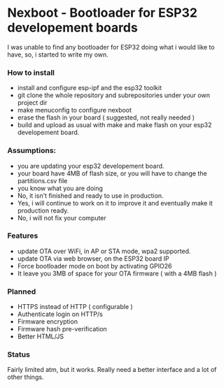 # Nexboot - Bootloader for ESP32 developement boards

I was unable to find any bootloader for ESP32 doing what i would like to have, so, 
i started to write my own.

### How to install
 * install and configure esp-ipf and the esp32 toolkit
 * git clone the whole repository and subrepositories under your own project dir
 * make menuconfig to configure nexboot
 * erase the flash in your board ( suggested, not really needed )
 * build and upload as usual with make and make flash on your esp32 developement board.
 
### Assumptions:
 
 * you are updating your esp32 developement board.
 * your board have 4MB of flash size, or you will have to change the partitions.csv file 
 * you know what you are doing
 * No, it isn't finished and ready to use in production.
 * Yes, i will continue to work on it to improve it and eventually make it production ready.
 * No, i will not fix your computer

### Features
 * update OTA over WiFi, in AP or STA mode, wpa2 supported.
 * update OTA via web browser, on the ESP32 board IP
 * Force bootloader mode on boot by activating GPIO26
 * It leave you 3MB of space for your OTA firmware ( with a 4MB flash )
 
### Planned
 * HTTPS instead of HTTP ( configurable )
 * Authenticate login on HTTP/s
 * Firmware encryption
 * Firmware hash pre-verification
 * Better HTML/JS
 
### Status
 
Fairly limited atm, but it works. Really need a better interface and a lot of other things.
